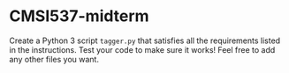 # CMSI537-midterm

Create a Python 3 script ```tagger.py``` that satisfies all the requirements listed in the instructions. Test your code to make sure it works! Feel free to add any other files you want.